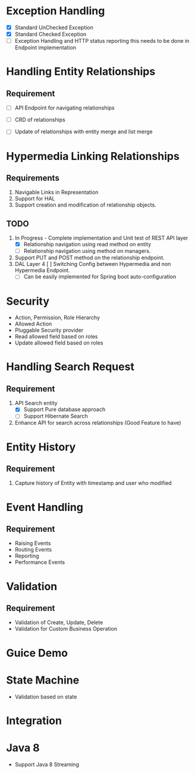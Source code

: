 Exception Handling
===
* [X] Standard UnChecked Exception
* [X] Standard Checked Exception
* [ ] Exception Handling and HTTP status reporting this needs to be done in Endpoint implementation

Handling Entity Relationships
=============================

Requirement
-----------
* [ ] API Endpoint for navigating relationships
* [ ] CRD of relationships 
* [ ] Update of relationships with entity merge and list merge


Hypermedia Linking Relationships
================================

Requirements
------------

1. Navigable Links in Representation
2. Support for HAL
3. Support creation and modification of relationship objects.


TODO
----
1. In Progress - Complete implementation and Unit test of REST API layer
	* [X] Relationship navigation using read method on entity
	* [ ] Relationship navigation using method on managers.
2. Support PUT and POST method on the relationship endpoint.
3. DAL Layer
4 [ ] Switching Config between Hypermedia and non Hypermedia Endpoint.
    * [ ] Can be easily implemented for Spring boot auto-configuration

Security
===
* Action, Permission, Role Hierarchy
* Allowed Action
* Pluggable Security provider
* Read allowed field based on roles
* Update allowed field based on roles


Handling Search Request
=============================

Requirement
-----------
1. API Search entity
    * [X] Support Pure database approach
    * [ ] Support Hibernate Search
2. Enhance API for search across relationships (Good Feature to have)

Entity History
==============

Requirement
-----------
1. Capture history of Entity with timestamp and user who modified

Event Handling
==============

Requirement
-----------
* Raising Events
* Routing Events
* Reporting
* Performance Events

Validation
==========

Requirement
-----------
* Validation of Create, Update, Delete
* Validation for Custom Business Operation

Guice Demo
===

State Machine
===
* Validation based on state

Integration
===

Java 8
======

* Support Java 8 Streaming




